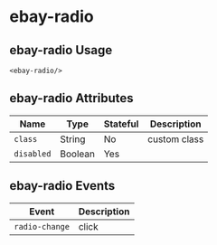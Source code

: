 # ebay-radio

## ebay-radio Usage

```marko
<ebay-radio/>
```

## ebay-radio Attributes

Name | Type | Stateful | Description
--- | --- | --- | ---
`class` | String | No | custom class
`disabled` | Boolean | Yes |

## ebay-radio Events

Event | Description
--- | ---
`radio-change` | click
